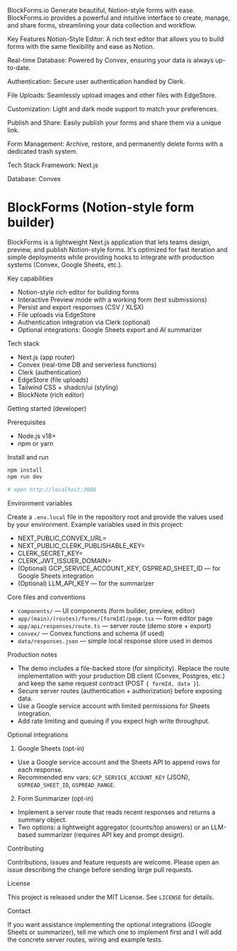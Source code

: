 BlockForms.io
Generate beautiful, Notion-style forms with ease. BlockForms.io provides a powerful and intuitive interface to create, manage, and share forms, streamlining your data collection and workflow.

Key Features
Notion-Style Editor: A rich text editor that allows you to build forms with the same flexibility and ease as Notion.

Real-time Database: Powered by Convex, ensuring your data is always up-to-date.

Authentication: Secure user authentication handled by Clerk.

File Uploads: Seamlessly upload images and other files with EdgeStore.

Customization: Light and dark mode support to match your preferences.

Publish and Share: Easily publish your forms and share them via a unique link.

Form Management: Archive, restore, and permanently delete forms with a dedicated trash system.

Tech Stack
Framework: Next.js

Database: Convex
# BlockForms (Notion-style form builder)

BlockForms is a lightweight Next.js application that lets teams design, preview, and publish Notion-style forms. It's optimized for fast iteration and simple deployments while providing hooks to integrate with production systems (Convex, Google Sheets, etc.).

Key capabilities

- Notion-style rich editor for building forms
- Interactive Preview mode with a working form (test submissions)
- Persist and export responses (CSV / XLSX)
- File uploads via EdgeStore
- Authentication integration via Clerk (optional)
- Optional integrations: Google Sheets export and AI summarizer

Tech stack

- Next.js (app router)
- Convex (real-time DB and serverless functions)
- Clerk (authentication)
- EdgeStore (file uploads)
- Tailwind CSS + shadcn/ui (styling)
- BlockNote (rich editor)

Getting started (developer)

Prerequisites

- Node.js v18+
- npm or yarn

Install and run

```powershell
npm install
npm run dev

# open http://localhost:3000
```

Environment variables

Create a `.env.local` file in the repository root and provide the values used by your environment. Example variables used in this project:

- NEXT_PUBLIC_CONVEX_URL=
- NEXT_PUBLIC_CLERK_PUBLISHABLE_KEY=
- CLERK_SECRET_KEY=
- CLERK_JWT_ISSUER_DOMAIN=
- (Optional) GCP_SERVICE_ACCOUNT_KEY, GSPREAD_SHEET_ID — for Google Sheets integration
- (Optional) LLM_API_KEY — for the summarizer

Core files and conventions

- `components/` — UI components (form builder, preview, editor)
- `app/(main)/(routes)/forms/[formId]/page.tsx` — form editor page
- `app/api/responses/route.ts` — server route (demo store + export)
- `convex/` — Convex functions and schema (if used)
- `data/responses.json` — simple local response store used in demos

Production notes

- The demo includes a file-backed store (for simplicity). Replace the route implementation with your production DB client (Convex, Postgres, etc.) and keep the same request contract (POST `{ formId, data }`).
- Secure server routes (authentication + authorization) before exposing data.
- Use a Google service account with limited permissions for Sheets integration.
- Add rate limiting and queuing if you expect high write throughput.

Optional integrations

1) Google Sheets (opt-in)

- Use a Google service account and the Sheets API to append rows for each response.
- Recommended env vars: `GCP_SERVICE_ACCOUNT_KEY` (JSON), `GSPREAD_SHEET_ID`, `GSPREAD_RANGE`.

2) Form Summarizer (opt-in)

- Implement a server route that reads recent responses and returns a summary object.
- Two options: a lightweight aggregator (counts/top answers) or an LLM-based summarizer (requires API key and prompt design).

Contributing

Contributions, issues and feature requests are welcome. Please open an issue describing the change before sending large pull requests.

License

This project is released under the MIT License. See `LICENSE` for details.

Contact

If you want assistance implementing the optional integrations (Google Sheets or summarizer), tell me which one to implement first and I will add the concrete server routes, wiring and example tests.
